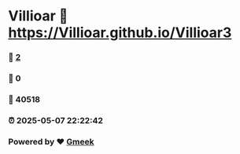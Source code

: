 # Villioar :link: https://Villioar.github.io/Villioar3 
### :page_facing_up: [2](https://Villioar.github.io/Villioar3/tag.html) 
### :speech_balloon: 0 
### :hibiscus: 40518 
### :alarm_clock: 2025-05-07 22:22:42 
### Powered by :heart: [Gmeek](https://github.com/Meekdai/Gmeek)

